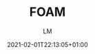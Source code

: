 ---
title: "FOAM"
images: # Create a folder in /static/images/tools that has the same name as this current markdown file and place the images there. We only need the file name here. If this is not clear, please refer to existing tools as references.
  - path: foam-features-dark-mode-demo.png
  - path: foam-navigation-demo.gif
categories:
  - "Project Management"
tags:
  - Note-taking
  - Writing
  - Open Science
links:
  - name: foambubble/foam
    link: https://github.com/foambubble/foam
  - name: foam documentation
    link: https://foambubble.github.io/foam/
summary: "A personal knowledge management and sharing system for VSCode"
features:
  - Everything is inside VScode
  - It comes with a lot of utilities for markdown
  - Backlinks for notes
  - Visualization of the network of notes
  - Extra functionalities can be achieved by adding extensions of your choice in vscode
platforms:
  - Web
  - Mac
  - Win
  - Linux
fields:
  - "General and Interdisciplinary"
plans:
  - name:
    description:
makers: # the makers of the tool
  - name:
    description:
author: LM   # the person who submitted this tool to KausalFlow
date: 2021-02-01T22:13:05+01:00
draft: false
---